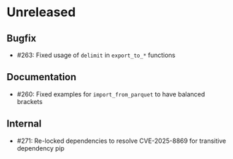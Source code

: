 # Unreleased

## Bugfix

* #263: Fixed usage of `delimit` in `export_to_*` functions

## Documentation

* #260: Fixed examples for `import_from_parquet` to have balanced brackets

## Internal

* #271: Re-locked dependencies to resolve CVE-2025-8869 for transitive dependency pip

